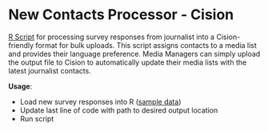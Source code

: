 # New Contacts Processor - Cision
[R Script](https://github.com/pdiazm/New_Contacts_Cision/blob/master/Survey%20Responses%20Processor.r) for processing survey responses from journalist into a Cision-friendly format for bulk uploads. This script assigns contacts to a media list and provides their language preference. Media Managers can simply upload the output file to Cision to automatically update their media lists with the latest journalist contacts.

**Usage**:
* Load new survey responses into R ([sample data](https://github.com/pdiazm/New_Contacts_Cision/blob/master/New_survey_responses.csv))
* Update last line of code with path to desired output location
* Run script
